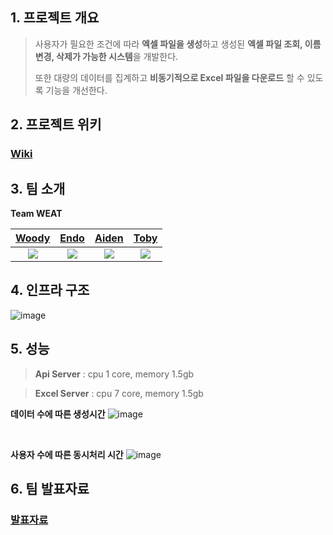 ## 1. 프로젝트 개요

> 사용자가 필요한 조건에 따라 **엑셀 파일을 생성**하고 생성된 **엑셀 파일 조회, 이름 변경, 삭제가 가능한 시스템**을 개발한다.
> 
> 또한 대량의 데이터를 집계하고 **비동기적으로 Excel 파일을 다운로드** 할 수 있도록 기능을 개선한다.

## 2. 프로젝트 위키

### [Wiki](https://github.com/G-GCELL/.github/wiki)


## 3. 팀 소개

**Team WEAT**

|                          [Woody](https://github.com/muyongKim)                         |                          [Endo](https://github.com/AnTaeWook)                           |                          [Aiden](https://github.com/tommysgit)                           |                          [Toby](https://github.com/TaeYeongKwak)                           |
| :-------------------------------------------------------: | :-------------------------------------------------------: | :-------------------------------------------------------: | :-------------------------------------------------------: |
| ![](https://github.com/muyongKim.png) | ![](https://github.com/AnTaeWook.png) | ![](https://github.com/tommysgit.png) | ![](https://github.com/TaeYeongKwak.png) |

## 4. 인프라 구조

![image](https://user-images.githubusercontent.com/84563221/228426804-2269d4b2-9e82-446d-ad91-4064f19a84f8.png)

## 5. 성능

> **Api Server** : cpu 1 core, memory 1.5gb

> **Excel Server** : cpu 7 core, memory 1.5gb

**데이터 수에 따른 생성시간**
![image](https://user-images.githubusercontent.com/84563221/228427691-a4c4102c-0012-4aed-9dcf-0dc800849518.png)

<br>

**사용자 수에 따른 동시처리 시간**
![image](https://user-images.githubusercontent.com/84563221/228427798-f77b0b3a-ecfd-4f2b-b7c3-1c96a80a791a.png)


## 6. 팀 발표자료

### [발표자료](https://docs.google.com/presentation/d/1RNvcWxrBe9mEFnWo938UIrlWmckKsxdR9PflNaSEifE/edit?usp=sharing)

